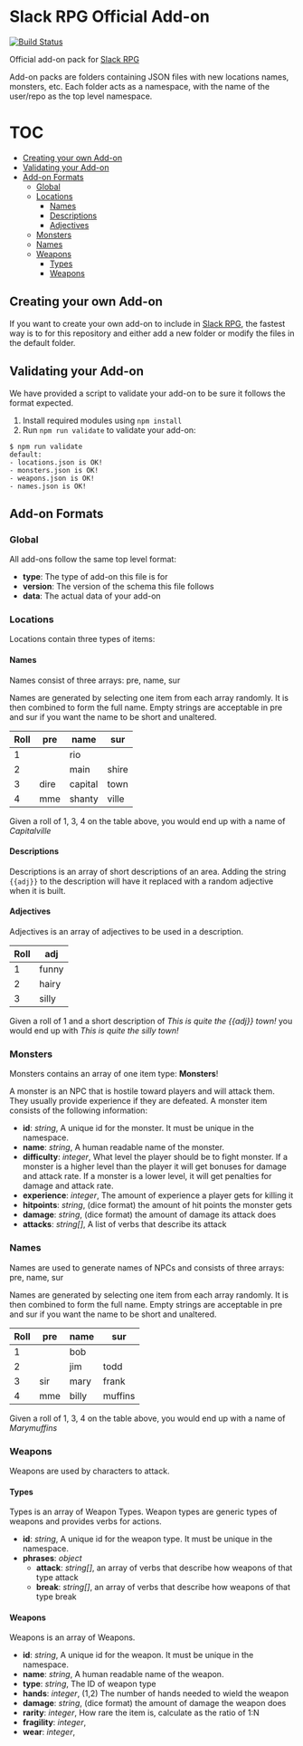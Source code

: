 # Slack RPG Official Add-on
[![Build Status](https://travis-ci.org/slack-rpg/addon-official.svg)](https://travis-ci.org/slack-rpg/addon-official)

Official add-on pack for [Slack RPG](slack-rpg/slack-rpg)

Add-on packs are folders containing JSON files with new locations names, monsters, etc. Each folder acts as a namespace, with the name of the user/repo as the top level namespace.

# TOC
<!-- TOC depthFrom:2 depthTo:6 withLinks:1 updateOnSave:1 orderedList:0 -->

- [Creating your own Add-on](#creating-your-own-add-on)
- [Validating your Add-on](#validating-your-add-on)
- [Add-on Formats](#add-on-formats)
	- [Global](#global)
	- [Locations](#locations)
		- [Names](#names)
		- [Descriptions](#descriptions)
		- [Adjectives](#adjectives)
	- [Monsters](#monsters)
	- [Names](#names)
	- [Weapons](#weapons)
		- [Types](#types)
		- [Weapons](#weapons)

<!-- /TOC -->

## Creating your own Add-on
If you want to create your own add-on to include in [Slack RPG](slack-rpg/slack-rpg), the fastest way is to for this repository and either add a new folder or modify the files in the default folder.

## Validating your Add-on
We have provided a script to validate your add-on to be sure it follows the format expected.
1. Install required modules using `npm install`
2. Run `npm run validate` to validate your add-on:

```
$ npm run validate
default:
- locations.json is OK!
- monsters.json is OK!
- weapons.json is OK!
- names.json is OK!
```

## Add-on Formats
### Global
All add-ons follow the same top level format:
- **type**: The type of add-on this file is for
- **version**: The version of the schema this file follows
- **data**: The actual data of your add-on

### Locations
Locations contain three types of items:

#### Names
Names consist of three arrays: pre, name, sur

Names are generated by selecting one item from each array randomly. It is then combined to form the full name. Empty strings are acceptable in pre and sur if you want the name to be short and unaltered.

Roll | pre  | name    | sur
---- | ---- | ------- | -----
1    |      | rio     |
2    |      | main    | shire
3    | dire | capital | town
4    | mme  | shanty  | ville

Given a roll of 1, 3, 4 on the table above, you would end up with a name of _Capitalville_

#### Descriptions
Descriptions is an array of short descriptions of an area. Adding the string `{{adj}}` to the description will have it replaced with a random adjective when it is built.

#### Adjectives
Adjectives is an array of adjectives to be used in a description.

Roll | adj
---- | -----
1    | funny
2    | hairy
3    | silly

Given a roll of 1 and a short description of _This is quite the {{adj}} town!_ you would end up with _This is quite the silly town!_

### Monsters
Monsters contains an array of one item type: **Monsters**!

A monster is an NPC that is hostile toward players and will attack them. They usually provide experience if they are defeated. A monster item consists of the following information:
- **id**: _string_, A unique id for the monster. It must be unique in the namespace.
- **name**: _string_, A human readable name of the monster.
- **difficulty**: _integer_, What level the player should be to fight monster. If a monster is a higher level than the player it will get bonuses for damage and attack rate. If a monster is a lower level, it will get penalties for damage and attack rate.
- **experience**: _integer_, The amount of experience a player gets for killing it
- **hitpoints**: _string_, (dice format) the amount of hit points the monster gets
- **damage**: _string_, (dice format) the amount of damage its attack does
- **attacks**: _string[]_, A list of verbs that describe its attack

### Names
Names are used to generate names of NPCs and consists of three arrays: pre, name, sur

Names are generated by selecting one item from each array randomly. It is then combined to form the full name. Empty strings are acceptable in pre and sur if you want the name to be short and unaltered.

Roll | pre | name  | sur
---- | --- | ----- | -------
1    |     | bob   |
2    |     | jim   | todd
3    | sir | mary  | frank
4    | mme | billy | muffins

Given a roll of 1, 3, 4 on the table above, you would end up with a name of _Marymuffins_

### Weapons
Weapons are used by characters to attack.

#### Types
Types is an array of Weapon Types. Weapon types are generic types of weapons and provides verbs for actions.
- **id**: _string_, A unique id for the weapon type. It must be unique in the namespace.
- **phrases**: _object_
  - **attack**: _string[]_, an array of verbs that describe how weapons of that type attack
  - **break**: _string[]_, an array of verbs that describe how weapons of that type break

#### Weapons
Weapons is an array of Weapons.
- **id**: _string_, A unique id for the weapon. It must be unique in the namespace.
- **name**: _string_, A human readable name of the weapon.
- **type**: _string_, The ID of weapon type
- **hands**: _integer_, (1,2) The number of hands needed to wield the weapon
- **damage**: _string_, (dice format) the amount of damage the weapon does
- **rarity**: _integer_, How rare the item is, calculate as the ratio of 1:N
- **fragility**: _integer_,
- **wear**: _integer_,
